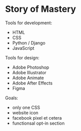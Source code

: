 # Story of Mastery

Tools for development:

- HTML
- CSS
- Python / Django
- JavaScript

Tools for design:

- Adobe Photoshop
- Adobe Illustrator
- Adobe Animate
- Adobe After Effects
- Figma

Goals:
- only one CSS
- website icon
- facebook pixel et cetera
- functionsal opt-in section
